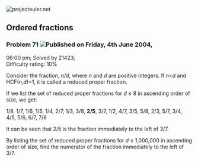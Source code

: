 ![projecteuler.net](images/print_page_logo.png)

## Ordered fractions

### Problem 71 ![](images/icon_info.png)Published on Friday, 4th June 2004,
06:00 pm; Solved by 21423;  
Difficulty rating: 10%

Consider the fraction, _n/d_, where _n_ and _d_ are positive integers. If
_n_&lt;_d_ and HCF(_n,d_)=1, it is called a reduced proper fraction.

If we list the set of reduced proper fractions for _d_ ≤ 8 in ascending order
of size, we get:

1/8, 1/7, 1/6, 1/5, 1/4, 2/7, 1/3, 3/8, **2/5**, 3/7, 1/2, 4/7, 3/5, 5/8, 2/3,
5/7, 3/4, 4/5, 5/6, 6/7, 7/8

It can be seen that 2/5 is the fraction immediately to the left of 3/7.

By listing the set of reduced proper fractions for _d_ ≤ 1,000,000 in
ascending order of size, find the numerator of the fraction immediately to the
left of 3/7.

  
  

